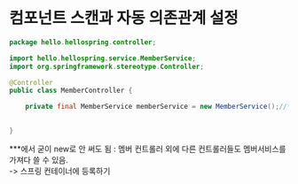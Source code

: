 # 컴포넌트 스캔과 자동 의존관계 설정

```java
package hello.hellospring.controller;

import hello.hellospring.service.MemberService;
import org.springframework.stereotype.Controller;

@Controller
public class MemberController {

    private final MemberService memberService = new MemberService();//***
    

}
```
***에서 굳이 new로 안 써도 됨 : 멤버 컨트롤러 외에 다른 컨트롤러들도 멤버서비스를 가져다 쓸 수 있음.   
-> 스프링 컨테이너에 등록하기